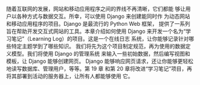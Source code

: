 随着互联网的发展，网站和移动应用程序之间的界线不再清晰，它们都能
够让用户以各种方式与数据交互。所幸，可以使用 Django 来创建能同时作
为动态网站和移动应用程序的项目。Django 是最流行的 Python Web 框架，
提供了一系列旨在帮助开发交互式网站的工具。本章介绍如何使用 Django
来开发一个名为“学习笔记”（Learning Log）的项目。这是一个在线日志
系统，让你能够记录针对哪些特定主题学到了哪些知识。
我们将先为这个项目制定规范，再为使用的数据定义模型。我们将使用 Django 的管理系统
来输入一些初始数据，然后编写视图和模板，让 Django 能够创建网页。
Django 能够响应网页请求，还让你能够更轻松地读写数据库、管理用户，等等。第 19 章
和第 20 章将改进“学习笔记”项目，再将其部署到活动的服务器上，让所有人都能够使用
它。
